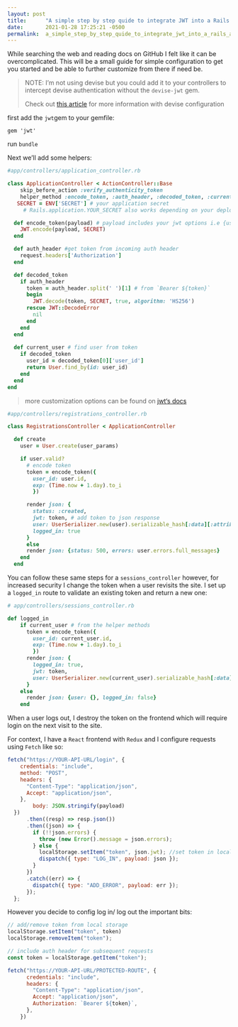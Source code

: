 ```yaml
---
layout: post
title:      "A simple step by step quide to integrate JWT into a Rails API application."
date:       2021-01-28 17:25:21 -0500
permalink:  a_simple_step_by_step_quide_to_integrate_jwt_into_a_rails_api_application
---
```



While searching the web and reading docs on GitHub I felt like it can be overcomplicated. This will be a small guide for simple configuration to get you started and be able to further customize from there if need be.

>  NOTE: I’m not using devise but you could add it to your controllers to intercept devise authentication without the `devise-jwt` gem.
>
> Check out [this article](https://dev.to/dhintz89/devise-and-jwt-in-rails-2mlj) for more information with devise configuration

first add the `jwt`gem to your gemfile:

```
gem 'jwt'
```

run `bundle`

Next we’ll add some helpers:

```ruby
#app/controllers/application_controller.rb

class ApplicationController < ActionController::Base
	skip_before_action :verify_authenticity_token
	helper_method :encode_token, :auth_header, :decoded_token, :current_user,
   SECRET = ENV['SECRET'] # your application secret
	 # Rails.application.YOUR_SECRET also works depending on your deployment

  def encode_token(payload) # payload includes your jwt options i.e {user_id, expiration, algorithm}
    JWT.encode(payload, SECRET)
  end

  def auth_header #get token from incoming auth header
    request.headers['Authorization']
  end

  def decoded_token
    if auth_header
      token = auth_header.split(' ')[1] # from `Bearer ${token}`
      begin
        JWT.decode(token, SECRET, true, algorithm: 'HS256')
      rescue JWT::DecodeError
        nil
      end
    end
  end
  
  def current_user # find user from token
    if decoded_token
      user_id = decoded_token[0]['user_id']
      return User.find_by(id: user_id)
    end
  end
end
```

> more customization options can be found on [jwt‘s docs](https://github.com/jwt/ruby-jwt)


```ruby
#app/controllers/registrations_controller.rb

class RegistrationsController < ApplicationController

  def create
    user = User.create(user_params)

    if user.valid?
      # encode token
      token = encode_token({ 
        user_id: user.id,
        exp: (Time.now + 1.day).to_i
        })

      render json: {
        status: :created,
        jwt: token, # add token to json response
        user: UserSerializer.new(user).serializable_hash[:data][:attributes],
        logged_in: true
      }
      else
      render json: {status: 500, errors: user.errors.full_messages}
    end
  end
```

You can follow these same steps for a `sessions_controller` however, for increased security I change the token when a user revisits the site. I set up a `logged_in` route to validate an existing token and return a new one:

```ruby
# app/controllers/sessions_controller.rb

def logged_in
    if current_user # from the helper methods
      token = encode_token({
        user_id: current_user.id,
        exp: (Time.now + 1.day).to_i
        })
      render json: {
        logged_in: true,
        jwt: token,
        user: UserSerializer.new(current_user).serializable_hash[:data][:attributes]
      }
    else
      render json: {user: {}, logged_in: false}
    end
```

When a user logs out, I destroy the token on the frontend which will require login on the next visit to the site. 

For context, I have a `React` frontend with `Redux` and I configure requests using `Fetch` like so:

```js
fetch("https://YOUR-API-URL/login", {
    credentials: "include",
    method: "POST",
    headers: {
      "Content-Type": "application/json",
      Accept: "application/json",
    },
    	body: JSON.stringify(payload)
  })
      .then((resp) => resp.json())
      .then((json) => {
        if (!!json.errors) {
          throw (new Error().message = json.errors);
        } else {
          localStorage.setItem("token", json.jwt); //set token in local storage
          dispatch({ type: "LOG_IN", payload: json });
        }
      })
      .catch((err) => {
        dispatch({ type: "ADD_ERROR", payload: err });
      });
  };
```

However you decide to config log in/ log out the important bits:

```js
// add/remove token from local storage
localStorage.setItem("token", token)
localStorage.removeItem("token");

// include auth header for subsequent requests
const token = localStorage.getItem("token");

fetch("https://YOUR-API-URL/PROTECTED-ROUTE", {
      credentials: "include",
      headers: {
        "Content-Type": "application/json",
        Accept: "application/json",
        Authorization: `Bearer ${token}`,
      },
    })
```


